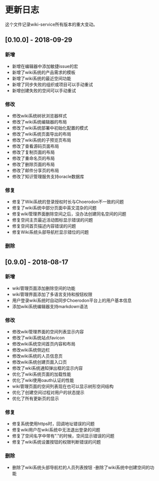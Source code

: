 # 更新日志
这个文件记录wiki-service所有版本的重大变动。
## [0.10.0] - 2018-09-29
### 新增
- 新增在编辑器中添加敏捷issue的宏
- 新增了wiki系统的产品需求的模板
- 新增了wiki系统的最近空间功能
- 新增了同步失败的组织或项目可以手动重试
- 新增创建失败的空间可以手动重试

### 修改
- 修改wiki系统树状浏览器样式
- 修改了wiki系统编辑器的布局
- 修改了wiki系统部署中初始化配置的模式
- 修改了wiki系统页面导出的布局
- 修改了wiki系统的子预览页布局
- 修改了查看源码页面布局
- 修改了复制页面的布局
- 修改了重命名页的布局
- 修改了删除页面的布局
- 修改了邮件分享页的布局
- 修改了知识管理服务支持oracle数据库

### 修复
- 修复了Wiki系统的登录授权时长与Choerodon不一致的问题
- 修复了wiki系统中部分页面中英文混杂的问题
- 修复wiki管理界面删除空间之后，没办法创建同名空间的问题
- 修复空间主页最近活动图标显示错误的问题
- 修复空间首页描述内容错误的问题
- 修复Wiki系统头部导航栏显示错位的问题

### 删除

## [0.9.0] - 2018-08-17
### 新增
- wiki管理页面添加删除空间的功能
- wiki管理界面添加了多语言支持和按钮权限
- 用户登录wiki系统时自动同步Choerodon平台上的用户基本信息
- 添加wiki系统编辑器支持markdown语法

### 修改
- 修改wiki管理界面的空间列表显示内容
- 修改了wiki系统站点favicon
- 修改wiki系统空间首页内容和布局
- 修改wiki系统侧边栏
- 修改wiki系统的人员信息页
- 修改wiki系统创建页面入口页
- 修改了wki系统通知弹出框的显示内容
- 优化了wiki系统页面的加载性能
- 优化了wiki使用oauth认证的性能
- wiki管理页面的空间列表现在也可以显示树形空间结构
- 优化了创建空间过程对用户的状态提示
- 优化了所有更新页的显示

### 修复
- 修复系统使用https时，回调地址错误的问题
- 修复wiki用户在wiki系统中无法退出登录的问题
- 修复了空间名字中带有"."的时候，空间显示错误的问题
- 修复了wiki系统设置按钮的权限判断错误的问题

### 删除
- 删除了wiki系统头部导航栏的人员列表按钮
-删除了wiki系统中创建空间的功能